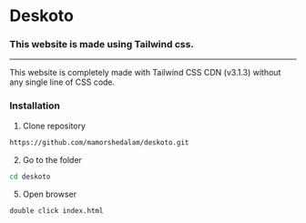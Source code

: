 # Deskoto
### This website is made using Tailwind css.
---
This website is completely made with Tailwind CSS CDN (v3.1.3) without any single line of CSS code.

### Installation

1. Clone repository

```bash
https://github.com/mamorshedalam/deskoto.git
```

2. Go to the folder

```bash
cd deskoto
```

5. Open browser

```bash
double click index.html
```
